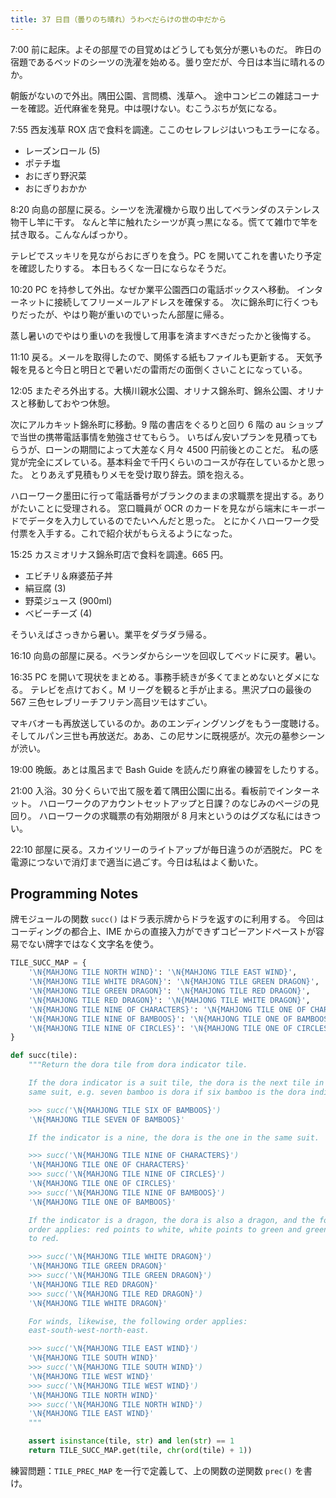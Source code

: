 ```yaml
---
title: 37 日目（曇りのち晴れ）うわべだらけの世の中だから
---
```


7:00 前に起床。よその部屋での目覚めはどうしても気分が悪いものだ。
昨日の宿題であるベッドのシーツの洗濯を始める。曇り空だが、今日は本当に晴れるのか。

朝飯がないので外出。隅田公園、言問橋、浅草へ。
途中コンビニの雑誌コーナーを確認。近代麻雀を発見。中は覗けない。むこうぶちが気になる。

7:55 西友浅草 ROX 店で食料を調達。ここのセレフレジはいつもエラーになる。

* レーズンロール (5)
* ポテチ塩
* おにぎり野沢菜
* おにぎりおかか

8:20 向島の部屋に戻る。シーツを洗濯機から取り出してベランダのステンレス物干し竿に干す。
なんと竿に触れたシーツが真っ黒になる。慌てて雑巾で竿を拭き取る。こんなんばっかり。

テレビでスッキリを見ながらおにぎりを食う。PC を開いてこれを書いたり予定を確認したりする。
本日もろくな一日にならなそうだ。

10:20 PC を持参して外出。なぜか業平公園西口の電話ボックスへ移動。
インターネットに接続してフリーメールアドレスを確保する。
次に錦糸町に行くつもりだったが、やはり鞄が重いのでいったん部屋に帰る。

蒸し暑いのでやはり重いのを我慢して用事を済ますべきだったかと後悔する。

11:10 戻る。メールを取得したので、関係する紙もファイルも更新する。
天気予報を見ると今日と明日とで暑いだの雷雨だの面倒くさいことになっている。

12:05 またぞろ外出する。大横川親水公園、オリナス錦糸町、錦糸公園、オリナスと移動しておやつ休憩。

次にアルカキット錦糸町に移動。9 階の書店をぐるりと回り 6 階の au ショップで当世の携帯電話事情を勉強させてもらう。
いちばん安いプランを見積ってもらうが、ローンの期間によって大差なく月々 4500 円前後とのことだ。
私の感覚が完全にズレている。基本料金で千円くらいのコースが存在しているかと思った。
とりあえず見積もりメモを受け取り辞去。頭を抱える。

ハローワーク墨田に行って電話番号がブランクのままの求職票を提出する。ありがたいことに受理される。
窓口職員が OCR のカードを見ながら端末にキーボードでデータを入力しているのでたいへんだと思った。
とにかくハローワーク受付票を入手する。これで紹介状がもらえるようになった。

15:25 カスミオリナス錦糸町店で食料を調達。665 円。

* エビチリ＆麻婆茄子丼
* 絹豆腐 (3)
* 野菜ジュース (900ml)
* ベビーチーズ (4)

そういえばさっきから暑い。業平をダラダラ帰る。

16:10 向島の部屋に戻る。ベランダからシーツを回収してベッドに戻す。暑い。

16:35 PC を開いて現状をまとめる。事務手続きが多くてまとめないとダメになる。
テレビを点けておく。M リーグを観ると手が止まる。黒沢プロの最後の 567 三色セレブリーチフリテン高目ツモはすごい。

マキバオーも再放送しているのか。あのエンディングソングをもう一度聴ける。
そしてルパン三世も再放送だ。ああ、この尼サンに既視感が。次元の墓参シーンが渋い。

19:00 晩飯。あとは風呂まで Bash Guide を読んだり麻雀の練習をしたりする。

21:00 入浴。30 分くらいで出て服を着て隅田公園に出る。看板前でインターネット。
ハローワークのアカウントセットアップと日課？のなじみのページの見回り。
ハローワークの求職票の有効期限が 8 月末というのはグズな私にはきつい。

22:10 部屋に戻る。スカイツリーのライトアップが毎日違うのが洒脱だ。
PC を電源につないで消灯まで適当に過ごす。今日は私はよく動いた。

## Programming Notes

牌モジュールの関数 `succ()` はドラ表示牌からドラを返すのに利用する。
今回はコーディングの都合上、IME からの直接入力ができずコピーアンドペーストが容易でない牌字ではなく文字名を使う。

```python
TILE_SUCC_MAP = {
    '\N{MAHJONG TILE NORTH WIND}': '\N{MAHJONG TILE EAST WIND}',
    '\N{MAHJONG TILE WHITE DRAGON}': '\N{MAHJONG TILE GREEN DRAGON}',
    '\N{MAHJONG TILE GREEN DRAGON}': '\N{MAHJONG TILE RED DRAGON}',
    '\N{MAHJONG TILE RED DRAGON}': '\N{MAHJONG TILE WHITE DRAGON}',
    '\N{MAHJONG TILE NINE OF CHARACTERS}': '\N{MAHJONG TILE ONE OF CHARACTERS}',
    '\N{MAHJONG TILE NINE OF BAMBOOS}': '\N{MAHJONG TILE ONE OF BAMBOOS}',
    '\N{MAHJONG TILE NINE OF CIRCLES}': '\N{MAHJONG TILE ONE OF CIRCLES}',
}

def succ(tile):
    """Return the dora tile from dora indicator tile.

    If the dora indicator is a suit tile, the dora is the next tile in the
    same suit, e.g. seven bamboo is dora if six bamboo is the dora indicator.

    >>> succ('\N{MAHJONG TILE SIX OF BAMBOOS}')
    '\N{MAHJONG TILE SEVEN OF BAMBOOS}'

    If the indicator is a nine, the dora is the one in the same suit.

    >>> succ('\N{MAHJONG TILE NINE OF CHARACTERS}')
    '\N{MAHJONG TILE ONE OF CHARACTERS}'
    >>> succ('\N{MAHJONG TILE NINE OF CIRCLES}')
    '\N{MAHJONG TILE ONE OF CIRCLES}'
    >>> succ('\N{MAHJONG TILE NINE OF BAMBOOS}')
    '\N{MAHJONG TILE ONE OF BAMBOOS}'

    If the indicator is a dragon, the dora is also a dragon, and the following
    order applies: red points to white, white points to green and green points
    to red.

    >>> succ('\N{MAHJONG TILE WHITE DRAGON}')
    '\N{MAHJONG TILE GREEN DRAGON}'
    >>> succ('\N{MAHJONG TILE GREEN DRAGON}')
    '\N{MAHJONG TILE RED DRAGON}'
    >>> succ('\N{MAHJONG TILE RED DRAGON}')
    '\N{MAHJONG TILE WHITE DRAGON}'

    For winds, likewise, the following order applies:
    east-south-west-north-east.

    >>> succ('\N{MAHJONG TILE EAST WIND}')
    '\N{MAHJONG TILE SOUTH WIND}'
    >>> succ('\N{MAHJONG TILE SOUTH WIND}')
    '\N{MAHJONG TILE WEST WIND}'
    >>> succ('\N{MAHJONG TILE WEST WIND}')
    '\N{MAHJONG TILE NORTH WIND}'
    >>> succ('\N{MAHJONG TILE NORTH WIND}')
    '\N{MAHJONG TILE EAST WIND}'
    """

    assert isinstance(tile, str) and len(str) == 1
    return TILE_SUCC_MAP.get(tile, chr(ord(tile) + 1))
```

練習問題：`TILE_PREC_MAP` を一行で定義して、上の関数の逆関数 `prec()` を書け。
